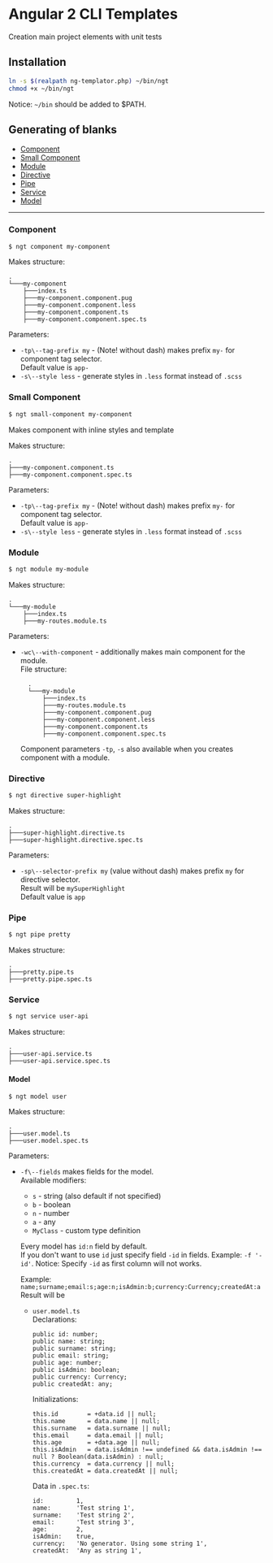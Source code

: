 # Angular 2 CLI Templates

Creation main project elements with unit tests

## Installation
```bash
ln -s $(realpath ng-templator.php) ~/bin/ngt
chmod +x ~/bin/ngt
```

Notice: `~/bin` should be added to $PATH.

## Generating of blanks

- [Component](#component)
- [Small Component](#small-component)
- [Module](#module)
- [Directive](#directive)
- [Pipe](#pipe)
- [Service](#service)
- [Model](#model)

---

### Component
```bash
$ ngt component my-component
```

Makes structure:

    .
    └───my-component
        ├───index.ts
        ├───my-component.component.pug
        ├───my-component.component.less
        ├───my-component.component.ts
        ├───my-component.component.spec.ts
        
Parameters:
- `-tp\--tag-prefix my` - (Note! without dash) makes prefix `my-` for component tag selector.  
  Default value is `app-`
- `-s\--style less` - generate styles in `.less` format instead of `.scss`


### Small Component
```bash
$ ngt small-component my-component
```

Makes component with inline styles and template

Makes structure:

    .
    ├───my-component.component.ts
    ├───my-component.component.spec.ts

Parameters:
- `-tp\--tag-prefix my` - (Note! without dash) makes prefix `my-` for component tag selector.  
  Default value is `app-`
- `-s\--style less` - generate styles in `.less` format instead of `.scss`


### Module
```bash
$ ngt module my-module
```

Makes structure:

    .
    └───my-module
        ├───index.ts
        ├───my-routes.module.ts

Parameters:
- `-wc\--with-component` - additionally makes main component for the module.  
    File structure:

        .
        └───my-module
            ├───index.ts
            ├───my-routes.module.ts
            ├───my-component.component.pug
            ├───my-component.component.less
            ├───my-component.component.ts
            ├───my-component.component.spec.ts

    Component parameters `-tp`, `-s` also available when you creates component with a module.  


### Directive
```bash
$ ngt directive super-highlight
```

Makes structure:

    .
    ├───super-highlight.directive.ts
    ├───super-highlight.directive.spec.ts

Parameters:
- `-sp\--selector-prefix my` (value without dash) makes prefix `my` for directive selector.  
  Result will be `mySuperHighlight`  
  Default value is `app`
  

### Pipe
```bash
$ ngt pipe pretty
```

Makes structure:

    .
    ├───pretty.pipe.ts
    ├───pretty.pipe.spec.ts


### Service
```bash
$ ngt service user-api
```

Makes structure:

    .
    ├───user-api.service.ts
    ├───user-api.service.spec.ts


#### Model
```bash
$ ngt model user
```

Makes structure:

    .
    ├───user.model.ts
    ├───user.model.spec.ts
    
Parameters:
- `-f\--fields` makes fields for the model.  
  Available modifiers:
  - `s` - string (also default if not specified)
  - `b` - boolean
  - `n` - number
  - `a` - any
  - `MyClass` - custom type definition
  
  Every model has `id:n` field by default.  
  If you don't want to use `id` just specify field `-id` in fields. Example: `-f '-id'`.
  Notice: Specify `-id` as first column will not works.

  Example: `name;surname;email:s;age:n;isAdmin:b;currency:Currency;createdAt:a`
  Result will be
  - `user.model.ts`  
    Declarations:  
    ```
    public id: number;
    public name: string;
    public surname: string;
    public email: string;
    public age: number;
    public isAdmin: boolean;
    public currency: Currency;
    public createdAt: any;
    ```
    Initializations:
    ```
    this.id        = +data.id || null;
    this.name      = data.name || null;
    this.surname   = data.surname || null;
    this.email     = data.email || null;
    this.age       = +data.age || null;
    this.isAdmin   = data.isAdmin !== undefined && data.isAdmin !== null ? Boolean(data.isAdmin) : null;
    this.currency  = data.currency || null;
    this.createdAt = data.createdAt || null;
    ```
    Data in `.spec.ts`:
    ```
    id:         1,
    name:       'Test string 1',
    surname:    'Test string 2',
    email:      'Test string 3',
    age:        2,
    isAdmin:    true,
    currency:   'No generator. Using some string 1',
    createdAt:  'Any as string 1',
    ```
